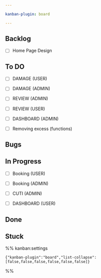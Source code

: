 ```yaml
---

kanban-plugin: board

---
```


## Backlog

- [ ] Home Page Design


## To DO

- [ ] DAMAGE (USER)
- [ ] DAMAGE (ADMIN)
- [ ] REVIEW (ADMIN)
- [ ] REVIEW (USER)
- [ ] DASHBOARD (ADMIN)
- [ ] Removing excess (functions)


## Bugs



## In Progress

- [ ] Booking (USER)
- [ ] Booking (ADMIN)
- [ ] CUTI (ADMIN)
- [ ] DASHBOARD (USER)


## Done



## Stuck





%% kanban:settings
```
{"kanban-plugin":"board","list-collapse":[false,false,false,false,false,false]}
```
%%